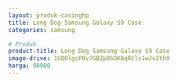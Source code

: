 ```yaml
---
layout: produk-casinghp
title: Long Dog Samsung Galaxy S9 Case
categories: samsung

# Produk
product-title: Long Dog Samsung Galaxy S9 Case
image-drive: 1UQ0lgcP0v7GBZp0SOK8qRClc1wJv2th9
harga: 90000
---
```

